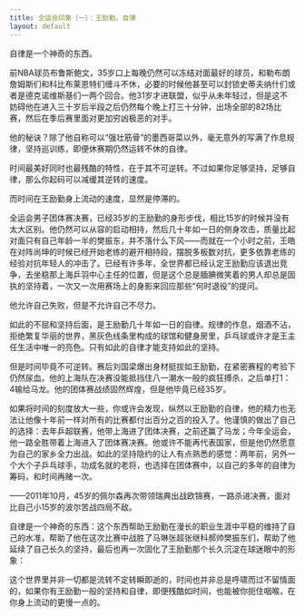 ```yaml
---
title: 全运会印象（一）：王励勤，自律
layout: default
---
```


自律是一个神奇的东西。

前NBA球员布鲁斯鲍文，35岁口上每晚仍然可以冻结对面最好的球员，和勒布朗詹姆斯们和科比布莱恩特们缠斗不休，必要的时候他甚至可以封锁史蒂夫纳什们或者是德克诺维斯基们一两个回合。他31岁才进联盟，似乎从未年轻过，但是这不妨碍他在进入三十岁后半段之后仍然每个晚上打三十分钟，出场全部的82场比赛，然后在季后赛里面对更加穷凶极恶的对手。

他的秘诀？除了他自称可以“强壮筋骨”的墨西哥菜以外，毫无意外的写满了作息规律，坚持巡训练，即便休赛期仍然运转不休的自律。

时间最美好同时也最残酷的特性，在于其不可逆转。不过如果你足够坚持，足够自律，那么你起码可以减缓其逆转的速度。

而时间在王励勤身上流动的速度，显然是停滞的。

全运会男子团体赛决赛，已经35岁的王励勤的身形步伐，相比15岁的时候并没有太大区别。他仍然可以从容的启动相持，然后几十年如一日的侧身攻击，质量比起对面只有自己年龄一半的樊振东，并不落什么下风——而就在一个小时之前，王皓在对阵尚坤的时候已经开始老练的避开相持段，摆脱多板数对抗，更多依靠老练的经验对抗年轻人的冲击了。已经有许多年，全世界都已经认定王励勤应该退出竞争，去坐稳那上海乒羽中心主任的位置，但是这个总是腼腆微笑着的男人却总是固执的坚持着，一次又一次用赛场上的身影来回应那些“何时退役”的提问。

他允许自己失败，但是不允许自己不尽力。

如此的不屈和坚持后面，是王励勤几十年如一日的自律。规律的作息，烟酒不沾，拒绝繁复华丽的世界，黑灰色线条里构成的球馆和健身房里，乒乓球或许才是王主任生活中唯一的亮色。只有如此的自律才能支持如此的坚持。

但是时间毕竟不可逆转。赛后刘国梁爆出身材挺拔如王励勤，在紧密赛程的考验下仍然尿血。他的上海队在决赛没能抵挡住八一潮水一般的疯狂搏杀，之后单打1：4输给马龙。他的团体赛战绩固然辉煌，但是他毕竟已经35岁。

如果将时间的刻度放大一些，你或许会发现，纵然以王励勤的自律，他的精力也无法让他像十年前一样对所有的比赛都付出百分之百的投入了。他谨慎的做出了自己的选择：去年乒超联赛，他带上海进了团体决赛，之前还赢了马龙；今年全运会，他一路全胜带着上海进入了团体赛决赛。他或许不能再代表国家，但是他仍然愿意为自己的家乡全力出战。如此的坚持隐约的让人有点熟悉的感觉：两年前，另外一个大个子乒乓球手，功成名就的老将，也选择在团体赛中，以自己的多年的自律为筹码，和时间再赌一次。

——2011年10月，45岁的佩尔森再次带领瑞典出战欧锦赛，一路杀进决赛，面对比自己小15岁的波尔苦战四局不敌。

自律是一个神奇的东西：这个东西帮助王励勤在漫长的职业生涯中平稳的维持了自己的水准，帮助了他在这次比赛中战胜了马琳张超张继科郝帅樊振东们，帮助了他延续了自己长久的坚持，最后也再一次固化了王励勤那个长久沉淀在球迷眼中的形象：

这个世界里并非一切都是流转不定转瞬即逝的，时间也并非总是呼啸而过不留情面的，如果你有王励勤一般的坚持和自律，即便残酷如时间，也能被你扼住咽喉，在你身上流动的更慢一点的。